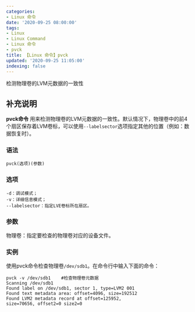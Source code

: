 ```yaml
---
categories:
- Linux 命令
date: '2020-09-25 08:00:00'
tags:
- Linux
- Linux Command
- Linux 命令
- pvck
title: 【Linux 命令】pvck
updated: '2020-09-25 11:05:00'
indexing: false
---
```


检测物理卷的LVM元数据的一致性

## 补充说明

**pvck命令** 用来检测物理卷的LVM元数据的一致性。默认情况下，物理卷中的前4个扇区保存着LVM卷标，可以使用`--labelsector`选项指定其他的位置（例如：数据恢复时）。

###  语法

```shell
pvck(选项)(参数)
```

###  选项

```shell
-d：调试模式；
-v：详细信息模式；
--labelsector：指定LVE卷标所在扇区。
```

###  参数

物理卷：指定要检查的物理卷对应的设备文件。

###  实例

使用pvck命令检查物理卷`/dev/sdb1`。在命令行中输入下面的命令：

```shell
pvck -v /dev/sdb1    #检查物理卷元数据
Scanning /dev/sdb1  
Found label on /dev/sdb1, sector 1, type=LVM2 001  
Found text metadata area: offset=4096, size=192512 
Found LVM2 metadata record at offset=125952,  
size=70656, offset2=0 size2=0
```


<!-- Linux命令行搜索引擎：https://jaywcjlove.github.io/linux-command/ -->